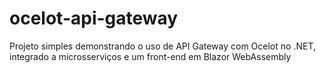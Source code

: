 # ocelot-api-gateway
Projeto simples demonstrando o uso de API Gateway com Ocelot no .NET, integrado a microsserviços e um front-end em Blazor WebAssembly
